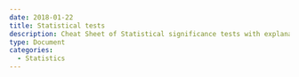 ```yaml
---
date: 2018-01-22
title: Statistical tests
description: Cheat Sheet of Statistical significance tests with explanation
type: Document
categories:
  - Statistics
---
```



